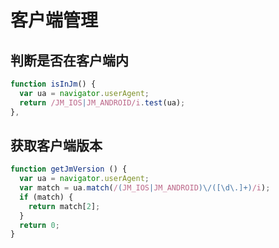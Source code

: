 # 客户端管理

## 判断是否在客户端内

```js
function isInJm() {
  var ua = navigator.userAgent;
  return /JM_IOS|JM_ANDROID/i.test(ua);
},
```

## 获取客户端版本

```js
function getJmVersion () {
  var ua = navigator.userAgent;
  var match = ua.match(/(JM_IOS|JM_ANDROID)\/([\d\.]+)/i);
  if (match) {
    return match[2];
  }
  return 0;
}
```
